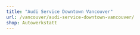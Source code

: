 ```yaml
---
title: "Audi Service Downtown Vancouver"
url: /vancouver/audi-service-downtown-vancouver/
shop: Autowerkstatt
---
```

